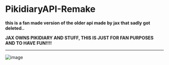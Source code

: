 # PikidiaryAPI-Remake

**this is a fan made version of the older api made by jax that sadly got deleted..**

**JAX OWNS PIKIDIARY AND STUFF, THIS IS JUST FOR FAN PURPOSES AND TO HAVE FUN!!!!**

---

![image](https://github.com/user-attachments/assets/80c9170d-b193-4726-a0c7-f6d4100cb9c6)

